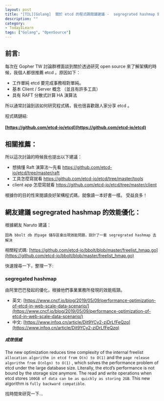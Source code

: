 ```yaml
---
layout: post
title: "[TIL][Golang]  關於 etcd 的程式碼閱讀建議 -  segregrated hashmap 效能優化"
description: ""
category: 
- TodayILearn
tags: ["Golang", "OpenSource"]
---
```




## 前言:

每次在 Gopher TW 討論群裡面談到關於透過研究 open source 來了解架構的時候，我個人都很推薦 etcd 。原因如下：

- 工作單純 etcd 要完成事務相對單純。
- 基本 Client / Server 概念 （並且有許多工具）
- 具有 RAFT 分散式計算 HA 演算法

所以通常討論到該如何研究程式碼，我也很喜歡跟人家分享 etcd 。

程式碼鏈結: 

#### [https://github.com/etcd-io/etcd](https://github.com/etcd-io/etcd)



## 相關推薦：

所以這次討論的時候我也提出以下建議：

- 想搞懂 Raft 演算法～先看 https://github.com/etcd-io/etcd/tree/master/raft
- 工具怎麼寫就看 https://github.com/etcd-io/etcd/tree/master/tools
- client app 怎麼寫就看 https://github.com/etcd-io/etcd/tree/master/client

根據你的目的性來閱讀良好架構程式碼，就像讀一本好書一樣。 受益良多！



## 網友建議 segregrated hashmap 的效能優化：

根據網友 Naruto 建議：

`因為 bbolt db 的page 儲存區會出現效能問題，設計了一套 segregrated hashmap 去解決`

相關程式碼: [https://github.com/etcd-io/bbolt/blob/master/freelist_hmap.go](https://github.com/etcd-io/bbolt/blob/master/freelist_hmap.go)

快速搜尋一下，整理一下:

### segregated hashmap

由阿里巴巴發起的優化，根據他們事業業務所發現的效能瓶頸。

- 英文: [https://www.cncf.io/blog/2019/05/09/performance-optimization-of-etcd-in-web-scale-data-scenario/](https://www.cncf.io/blog/2019/05/09/performance-optimization-of-etcd-in-web-scale-data-scenario/)
- 中文: [https://www.infoq.cn/article/Dit9YCy2-ziDrLfFeQzq](https://www.infoq.cn/article/Dit9YCy2-ziDrLfFeQzq)

##### 成效很威

The new optimization reduces time complexity of the internal freelist `allocation algorithm in etcd from O(n) to O(1)` and the `page release algorithm from O(nlgn) to O(1)` , which solves the performance problem of etcd under the large database size. Literally, the etcd’s performance is not bound by the storage size anymore. The read and write operations when etcd stores `100GB of data can be as quickly as storing 2GB`.  This new algorithm is `fully backward compatible`.



找時間來研究一下...

